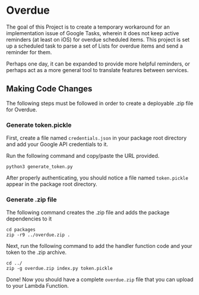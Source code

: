 # Overdue

The goal of this Project is to create a temporary workaround for an implementation issue of Google Tasks, wherein it does not keep active reminders (at least on iOS) for overdue scheduled items. This project is set up a scheduled task to parse a set of Lists for overdue items and send a reminder for them.

Perhaps one day, it can be expanded to provide more helpful reminders, or perhaps act as a more general tool to translate features between services.

## Making Code Changes

The following steps must be followed in order to create a deployable .zip file for Overdue.

### Generate token.pickle

First, create a file named `credentials.json` in your package root directory and add your Google API credentials to it.

Run the following command and copy/paste the URL provided. 

```
python3 generate_token.py
```

After properly authenticating, you should notice a file named `token.pickle` appear in the package root directory.

### Generate .zip file

The following command creates the .zip file and adds the package dependencies to it

```
cd packages
zip -r9 ../overdue.zip .
```

Next, run the following command to add the handler function code and your token to the .zip archive.

```
cd ../
zip -g overdue.zip index.py token.pickle
```

Done! Now you should have a complete `overdue.zip` file that you can upload to your Lambda Function.